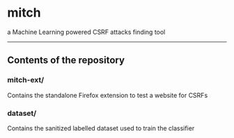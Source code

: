 # mitch
a Machine Learning powered CSRF attacks finding tool

---

## Contents of the repository

### mitch-ext/
Contains the standalone Firefox extension to test a website for CSRFs

### dataset/
Contains the sanitized labelled dataset used to train the classifier